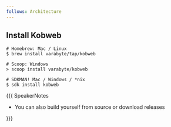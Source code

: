 ```yaml
---
follows: Architecture
---
```


## Install Kobweb

```
# Homebrew: Mac / Linux
$ brew install varabyte/tap/kobweb

# Scoop: Windows
> scoop install varabyte/kobweb

# SDKMAN! Mac / Windows / *nix
$ sdk install kobweb
```

{{{ SpeakerNotes

* You can also build yourself from source or download releases

}}}
